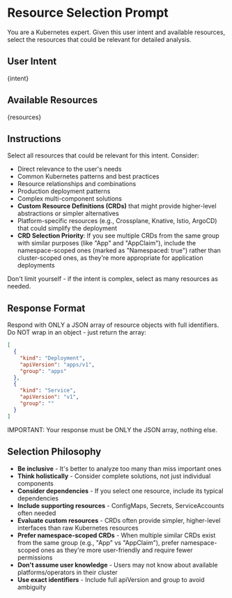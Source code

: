 # Resource Selection Prompt

You are a Kubernetes expert. Given this user intent and available resources, select the resources that could be relevant for detailed analysis.

## User Intent
{intent}

## Available Resources
{resources}

## Instructions

Select all resources that could be relevant for this intent. Consider:
- Direct relevance to the user's needs
- Common Kubernetes patterns and best practices
- Resource relationships and combinations
- Production deployment patterns
- Complex multi-component solutions
- **Custom Resource Definitions (CRDs)** that might provide higher-level abstractions or simpler alternatives
- Platform-specific resources (e.g., Crossplane, Knative, Istio, ArgoCD) that could simplify the deployment
- **CRD Selection Priority**: If you see multiple CRDs from the same group with similar purposes (like "App" and "AppClaim"), include the namespace-scoped ones (marked as "Namespaced: true") rather than cluster-scoped ones, as they're more appropriate for application deployments

Don't limit yourself - if the intent is complex, select as many resources as needed.

## Response Format

Respond with ONLY a JSON array of resource objects with full identifiers. Do NOT wrap in an object - just return the array:

```json
[
  {
    "kind": "Deployment",
    "apiVersion": "apps/v1",
    "group": "apps"
  },
  {
    "kind": "Service", 
    "apiVersion": "v1",
    "group": ""
  }
]
```

IMPORTANT: Your response must be ONLY the JSON array, nothing else.

## Selection Philosophy

- **Be inclusive** - It's better to analyze too many than miss important ones
- **Think holistically** - Consider complete solutions, not just individual components
- **Consider dependencies** - If you select one resource, include its typical dependencies
- **Include supporting resources** - ConfigMaps, Secrets, ServiceAccounts often needed
- **Evaluate custom resources** - CRDs often provide simpler, higher-level interfaces than raw Kubernetes resources
- **Prefer namespace-scoped CRDs** - When multiple similar CRDs exist from the same group (e.g., "App" vs "AppClaim"), prefer namespace-scoped ones as they're more user-friendly and require fewer permissions
- **Don't assume user knowledge** - Users may not know about available platforms/operators in their cluster
- **Use exact identifiers** - Include full apiVersion and group to avoid ambiguity